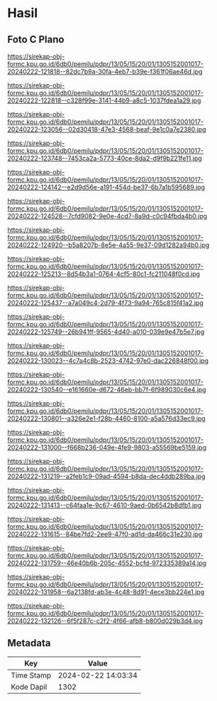 # Hasil

## Foto C Plano

https://sirekap-obj-formc.kpu.go.id/6db0/pemilu/pdpr/13/05/15/20/01/1305152001017-20240222-121818--82dc7b9a-30fa-4eb7-b39e-f361f06ae46d.jpg

https://sirekap-obj-formc.kpu.go.id/6db0/pemilu/pdpr/13/05/15/20/01/1305152001017-20240222-122818--c328f99e-3141-44b9-a8c5-1037fdea1a29.jpg

https://sirekap-obj-formc.kpu.go.id/6db0/pemilu/pdpr/13/05/15/20/01/1305152001017-20240222-123056--02d30418-47e3-4568-beaf-9e1c0a7e2380.jpg

https://sirekap-obj-formc.kpu.go.id/6db0/pemilu/pdpr/13/05/15/20/01/1305152001017-20240222-123748--7453ca2a-5773-40ce-8da2-d9f9b221fe11.jpg

https://sirekap-obj-formc.kpu.go.id/6db0/pemilu/pdpr/13/05/15/20/01/1305152001017-20240222-124142--e2d9d56e-a191-454d-be37-6b7a1b595689.jpg

https://sirekap-obj-formc.kpu.go.id/6db0/pemilu/pdpr/13/05/15/20/01/1305152001017-20240222-124528--7cfd9082-9e0e-4cd7-8a9d-c0c94fbda4b0.jpg

https://sirekap-obj-formc.kpu.go.id/6db0/pemilu/pdpr/13/05/15/20/01/1305152001017-20240222-124920--b5a8207b-8e5e-4a55-9e37-09d1282a94b0.jpg

https://sirekap-obj-formc.kpu.go.id/6db0/pemilu/pdpr/13/05/15/20/01/1305152001017-20240222-125213--8d54b3a1-0764-4cf5-80c1-fc211048f0cd.jpg

https://sirekap-obj-formc.kpu.go.id/6db0/pemilu/pdpr/13/05/15/20/01/1305152001017-20240222-125437--a7a049c4-2d79-4f73-9a94-765c815f41a2.jpg

https://sirekap-obj-formc.kpu.go.id/6db0/pemilu/pdpr/13/05/15/20/01/1305152001017-20240222-125749--26b941ff-9565-4d40-a010-039e9e47b5e7.jpg

https://sirekap-obj-formc.kpu.go.id/6db0/pemilu/pdpr/13/05/15/20/01/1305152001017-20240222-130023--4c7a4c8b-2523-4742-97e0-dac226848f00.jpg

https://sirekap-obj-formc.kpu.go.id/6db0/pemilu/pdpr/13/05/15/20/01/1305152001017-20240222-130540--e161660e-d672-46eb-bb7f-6f989030c6e4.jpg

https://sirekap-obj-formc.kpu.go.id/6db0/pemilu/pdpr/13/05/15/20/01/1305152001017-20240222-130801--a326e2e1-f28b-4460-8100-a5a576d33ec9.jpg

https://sirekap-obj-formc.kpu.go.id/6db0/pemilu/pdpr/13/05/15/20/01/1305152001017-20240222-131000--f668b236-049e-4fe9-9803-a55569be5159.jpg

https://sirekap-obj-formc.kpu.go.id/6db0/pemilu/pdpr/13/05/15/20/01/1305152001017-20240222-131219--a2feb1c9-09ad-4594-b8da-dec4ddb289ba.jpg

https://sirekap-obj-formc.kpu.go.id/6db0/pemilu/pdpr/13/05/15/20/01/1305152001017-20240222-131413--c64faa1e-9c67-4610-9aed-0b6542b8dfb1.jpg

https://sirekap-obj-formc.kpu.go.id/6db0/pemilu/pdpr/13/05/15/20/01/1305152001017-20240222-131615--84be7fd2-2ee9-47f0-ad1d-da466c31e230.jpg

https://sirekap-obj-formc.kpu.go.id/6db0/pemilu/pdpr/13/05/15/20/01/1305152001017-20240222-131759--46e40b6b-205c-4552-bcfd-972335389a14.jpg

https://sirekap-obj-formc.kpu.go.id/6db0/pemilu/pdpr/13/05/15/20/01/1305152001017-20240222-131958--6a2138fd-ab3e-4c48-8d91-4ece3bb224e1.jpg

https://sirekap-obj-formc.kpu.go.id/6db0/pemilu/pdpr/13/05/15/20/01/1305152001017-20240222-132126--6f5f287c-c2f2-4f66-afb8-b800d029b3d4.jpg


## Metadata

| Key        | Value               |
| ---------- | ------------------- |
| Time Stamp | 2024-02-22 14:03:34 |
| Kode Dapil | 1302                |




